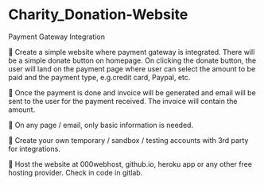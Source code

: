# Charity_Donation-Website
Payment Gateway Integration

	Create a simple website where payment gateway is integrated. There will be a simple donate button on homepage. On clicking the donate button, the user will land on the payment page where user can select the amount to be paid and the payment type, e.g.credit card, Paypal, etc.

	Once the payment is done and invoice will be generated and email will be sent to the user for the payment received. The invoice will contain the amount.

	On any page / email, only basic information is needed.

	Create your own temporary / sandbox / testing accounts with 3rd party for integrations.

	Host the website at 000webhost, github.io, heroku app or any other free hosting provider. Check in code in gitlab.
